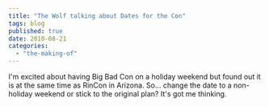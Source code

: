 ```yaml
---
title: "The Wolf talking about Dates for the Con"
tags: blog
published: true
date: 2010-08-21
categories: 
  - "the-making-of"
---
```


I'm excited about having Big Bad Con on a holiday weekend but found out it is at the same time as RinCon in Arizona. So... change the date to a non-holiday weekend or stick to the original plan? It's got me thinking.
